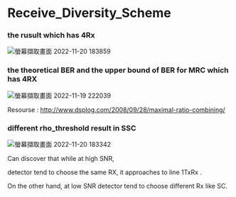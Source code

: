 # Receive_Diversity_Scheme

### the rusult which has 4Rx

![螢幕擷取畫面 2022-11-20 183859](https://user-images.githubusercontent.com/76609089/202897751-64a64a3c-8293-49af-a4bf-8d1ae5eb4c21.png)

### the theoretical BER and the upper bound of BER for MRC which has 4RX

![螢幕擷取畫面 2022-11-19 222039](https://user-images.githubusercontent.com/76609089/202857777-072f57b1-a85f-49f1-8c10-8d9da88756a0.png)

Resourse : http://www.dsplog.com/2008/09/28/maximal-ratio-combining/

### different rho_threshold result in SSC

![螢幕擷取畫面 2022-11-20 183342](https://user-images.githubusercontent.com/76609089/202897770-cbd857ff-cc0e-4a4e-bc3e-4f6be49926f7.png)

Can discover that while at high SNR, 

detector tend to choose the same RX, it approaches to line 1TxRx .

On the other hand, at low SNR detector tend to choose different Rx like SC.


